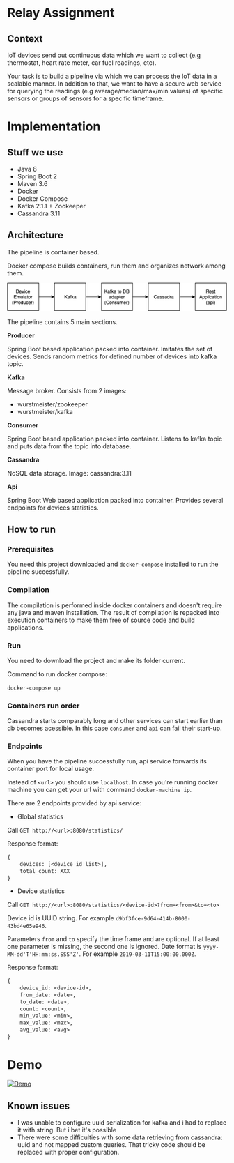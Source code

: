 # Relay Assignment

## Context 
IoT devices send out continuous data which we want to collect (e.g thermostat, heart rate meter, car fuel readings, etc). 

Your task is to build a pipeline via which we can process the IoT data in a scalable manner. In addition to that, we want to have a secure web service for querying the readings (e.g average/median/max/min values) of specific sensors or groups of sensors for a specific timeframe.

# Implementation

## Stuff we use

- Java 8
- Spring Boot 2
- Maven 3.6
- Docker
- Docker Compose
- Kafka 2.1.1 + Zookeeper
- Cassandra 3.11

## Architecture

The pipeline is container based. 

Docker compose builds containers, run them and organizes network among them.

![Architecture diagram](diagram.png)

The pipeline contains 5 main sections.

**Producer**

Spring Boot based application packed into container. 
Imitates the set of devices. 
Sends random metrics for defined number of devices into kafka topic.  
 
**Kafka**

Message broker. Consists from 2 images:
- wurstmeister/zookeeper
- wurstmeister/kafka 

**Consumer**

Spring Boot based application packed into container.
Listens to kafka topic and puts data from the topic into database.

**Cassandra**

NoSQL data storage. Image: cassandra:3.11

**Api**

Spring Boot Web based application packed into container. 
Provides several endpoints for devices statistics.

## How to run

### Prerequisites

You need this project downloaded and ```docker-compose``` installed to run the pipeline successfully. 

### Compilation

The compilation is performed inside docker containers and doesn't require any java and maven installation. 
The result of compilation is repacked into execution containers to make them free of source code and build applications. 

### Run

You need to download the project and make its folder current.

Command to run docker compose:

```docker-compose up```

### Containers run order

Cassandra starts comparably long and other services can start earlier than db becomes acessible.
In this case ```consumer``` and ```api``` can fail their start-up.

### Endpoints

When you have the pipeline successfully run, api service forwards its container port for local usage.

Instead of ```<url>``` you should use ```localhost```. 
In case you're running docker machine you can get your url with command ```docker-machine ip```.

There are 2 endpoints provided by api service:
- Global statistics

Call ```GET http://<url>:8080/statistics/```

Response format:
```
{
    devices: [<device id list>],
    total_count: XXX
}
```
- Device statistics

Call ```GET http://<url>:8080/statistics/<device-id>?from=<from>&to=<to>```

Device id is UUID string. For example ```d9bf3fce-9d64-414b-8000-43bd4e65e946```.

Parameters ```from``` and ```to``` specify the time frame and are optional. If at least one parameter is missing, the second one is ignored. 
Date format is ```yyyy-MM-dd'T'HH:mm:ss.SSS'Z'```. For example ```2019-03-11T15:00:00.000Z```. 

Response format:
```
{
    device_id: <device-id>,
    from_date: <date>,
    to_date: <date>,
    count: <count>,
    min_value: <min>,
    max_value: <max>,
    avg_value: <avg>
}
```
# Demo

[![Demo](https://img.youtube.com/vi/WgO-rIT4IpE/0.jpg)](https://www.youtube.com/watch?v=WgO-rIT4IpE)

## Known issues

- I was unable to configure uuid serialization for kafka and i had to replace it with string. But i bet it's possible
- There were some difficulties with some data retrieving from cassandra: uuid and not mapped custom queries. That tricky code should be replaced with proper configuration. 
